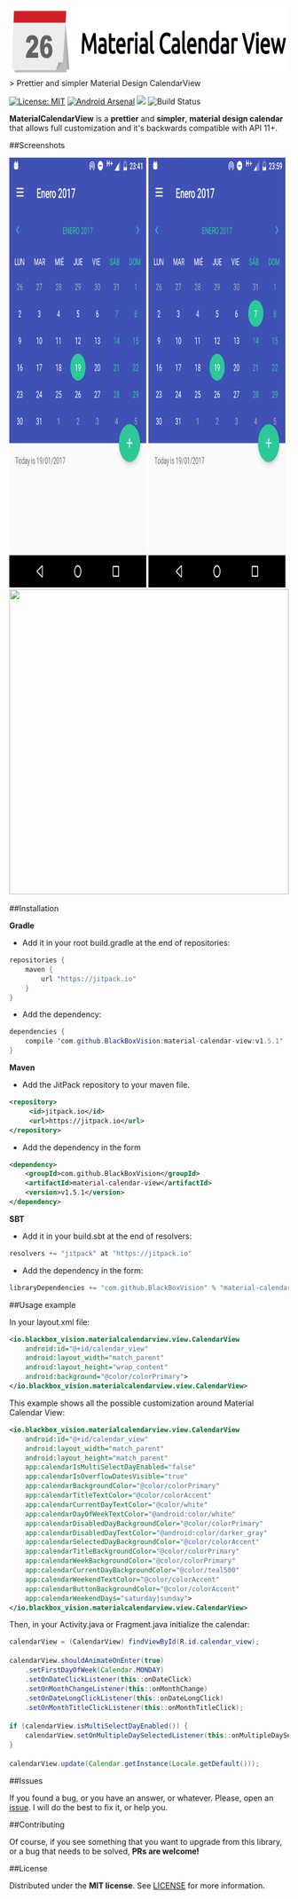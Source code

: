 <img src="https://raw.githubusercontent.com/BlackBoxVision/material-calendar-view/master/art/logo.png" width="720px" height="125px">
> Prettier and simpler Material Design CalendarView

[![License: MIT](https://img.shields.io/badge/License-MIT-brightgreen.svg)](https://opensource.org/licenses/MIT) [![Android Arsenal](https://img.shields.io/badge/Android%20Arsenal-Material%20Calendar%20View-brightgreen.svg?style=flat)](http://android-arsenal.com/details/1/2715) [![](https://jitpack.io/v/BlackBoxVision/material-calendar-view.svg)](https://jitpack.io/#BlackBoxVision/material-calendar-view) ![Build Status](https://travis-ci.org/BlackBoxVision/material-calendar-view.svg?branch=master) 

**MaterialCalendarView** is a **prettier** and **simpler**, **material design calendar** that allows full customization and it's backwards compatible with API 11+.

##Screenshots

<div style="align:center; display:inline-block; width:100%;">
	<img src="https://raw.githubusercontent.com/BlackBoxVision/material-calendar-view/master/art/newer.png" height="775" width="49%">
	<img src="https://raw.githubusercontent.com/BlackBoxVision/material-calendar-view/master/art/other.png" height="775" width="49%">
</div>

<img src="https://i.imgur.com/ViolZD2.gif" height="550" width="100%" style="align: center;">

##Installation

**Gradle**

- Add it in your root build.gradle at the end of repositories:

```java
repositories {
	maven { 
	    url "https://jitpack.io"
	}
}
```

- Add the dependency:

```java
dependencies {
    compile 'com.github.BlackBoxVision:material-calendar-view:v1.5.1'
}
```
**Maven**

- Add the JitPack repository to your maven file. 

```xml
<repository>
     <id>jitpack.io</id>
     <url>https://jitpack.io</url>
</repository>
```
- Add the dependency in the form

```xml
<dependency>
    <groupId>com.github.BlackBoxVision</groupId>
    <artifactId>material-calendar-view</artifactId>
    <version>v1.5.1</version>
</dependency>
```
**SBT**

- Add it in your build.sbt at the end of resolvers:

```java
resolvers += "jitpack" at "https://jitpack.io"
```

- Add the dependency in the form:

```java
libraryDependencies += "com.github.BlackBoxVision" % "material-calendar-view" % "v1.5.1"	
```

##Usage example

In your layout.xml file:

```xml
<io.blackbox_vision.materialcalendarview.view.CalendarView
	android:id="@+id/calendar_view"
	android:layout_width="match_parent"
	android:layout_height="wrap_content"
	android:background="@color/colorPrimary">
</io.blackbox_vision.materialcalendarview.view.CalendarView>
```

This example shows all the possible customization around Material Calendar View:

```xml
<io.blackbox_vision.materialcalendarview.view.CalendarView
	android:id="@+id/calendar_view"
	android:layout_width="match_parent"
	android:layout_height="match_parent"
	app:calendarIsMultiSelectDayEnabled="false"
	app:calendarIsOverflowDatesVisible="true"
	app:calendarBackgroundColor="@color/colorPrimary"
	app:calendarTitleTextColor="@color/colorAccent"
	app:calendarCurrentDayTextColor="@color/white"
	app:calendarDayOfWeekTextColor="@android:color/white"
	app:calendarDisabledDayBackgroundColor="@color/colorPrimary"
	app:calendarDisabledDayTextColor="@android:color/darker_gray"
	app:calendarSelectedDayBackgroundColor="@color/colorAccent"
	app:calendarTitleBackgroundColor="@color/colorPrimary"
	app:calendarWeekBackgroundColor="@color/colorPrimary"
	app:calendarCurrentDayBackgroundColor="@color/teal500"
	app:calendarWeekendTextColor="@color/colorAccent"
	app:calendarButtonBackgroundColor="@color/colorAccent"
	app:calendarWeekendDays="saturday|sunday">
</io.blackbox_vision.materialcalendarview.view.CalendarView>
```
Then, in your Activity.java or Fragment.java initialize the calendar: 

```java
calendarView = (CalendarView) findViewById(R.id.calendar_view);

calendarView.shouldAnimateOnEnter(true)
	.setFirstDayOfWeek(Calendar.MONDAY)	
	.setOnDateClickListener(this::onDateClick)
	.setOnMonthChangeListener(this::onMonthChange)
	.setOnDateLongClickListener(this::onDateLongClick)
	.setOnMonthTitleClickListener(this::onMonthTitleClick);

if (calendarView.isMultiSelectDayEnabled()) {
	calendarView.setOnMultipleDaySelectedListener(this::onMultipleDaySelected);
}

calendarView.update(Calendar.getInstance(Locale.getDefault()));
```

##Issues

If you found a bug, or you have an answer, or whatever. Please, open an [issue](https://github.com/BlackBoxVision/material-calendar-view/issues). I will do the best to fix it, or help you.

##Contributing

Of course, if you see something that you want to upgrade from this library, or a bug that needs to be solved, **PRs are welcome!**

##License

Distributed under the **MIT license**. See [LICENSE](https://github.com/BlackBoxVision/material-calendar-view/blob/master/LICENSE) for more information.


